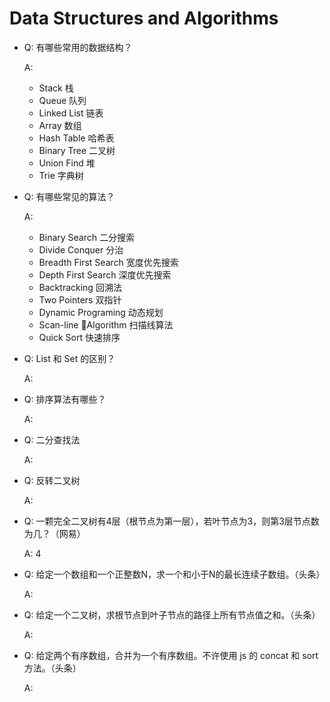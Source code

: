 # Data Structures and Algorithms

- Q: 有哪些常用的数据结构？

  A:

  - Stack 栈
  - Queue 队列
  - Linked List 链表
  - Array 数组
  - Hash Table 哈希表
  - Binary Tree 二叉树
  - Union Find 堆
  - Trie 字典树

- Q: 有哪些常见的算法？

  A:

  - Binary Search 二分搜索
  - Divide Conquer 分治
  - Breadth First Search 宽度优先搜索
  - Depth First Search 深度优先搜索
  - Backtracking 回溯法
  - Two Pointers 双指针
  - Dynamic Programing 动态规划
  - Scan-line Algorithm 扫描线算法
  - Quick Sort 快速排序

- Q: List 和 Set 的区别？

  A:

- Q: 排序算法有哪些？

  A:

- Q: 二分查找法

  A:

- Q: 反转二叉树

  A:

- Q: 一颗完全二叉树有4层（根节点为第一层），若叶节点为3，则第3层节点数为几？（网易）

  A: 4

- Q: 给定一个数组和一个正整数N，求一个和小于N的最长连续子数组。（头条）

  A:

- Q: 给定一个二叉树，求根节点到叶子节点的路径上所有节点值之和。（头条）

  A:

- Q: 给定两个有序数组，合并为一个有序数组。不许使用 js 的 concat 和 sort 方法。（头条）

  A: